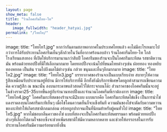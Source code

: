 ```yaml
---
layout: page
show_meta: false
title: "ร้านไอศกรีมไทย-ไท"
header:
   image_fullwidth: "header_hatyai.jpg"
permalink: "/ไทยไท/"
---
```

image:
    title: "ไทยไท1.jpg"
	หากว่ากันตามสภาพอากาศในประเทศไทยแล้ว คงไม่มีอะไรเหมาะไปกว่าการได้รับประทานไอศกรีมเย็นๆสักถ้วยในวันที่อากาศร้อนอบอ้าว ร้านไอศกรีมไทย-ไท ใกล้โรงเรียนแสงทอง ที่เปิดให้บริการมานานกว่าสิบปี ไอศกรีมของร้านจะเป็นไอศกรีมกะทิสด รสชาติหวาน มัน พร้อมด้วยทอปปิ้งที่มีให้เลือกมากมาย โดยทอปปิ้งจะเน้นไปที่ขนมไทยต่างๆเช่น ฝอยทอง  ทองหยิบทองหยอด เป็นต้น รวมไปถึงผลไม้ต่างๆเช่น กล้วย ขนุนและอื่นๆอีกมากมาย
image:
    title: "ไทยไท2.jpg"
image:
    title: "ไทยไท3.jpg"
บรรยากาศของร้านจะเป็นแบบเรียบง่าย สบายๆให้ความรู้สึกเหมือนรับประทานอยู่ที่บ้าน  มีการให้บริการที่ดี อีกทั้งยังมีบริการพิเศษโดยลูกค้าสามารถเขียนความคิด ความรู้สึก ณ ขณะนั้น ลงบนกระดาษแล้วสอดไว้ใต้กระจกบนโต๊ะ ส่วนราคาของไอศครีมนั้นจะอยู่ในช่วงราคา25-35บาทขึ้นอยู่กับจำนวนทอปปิ้งและจำนวนไอศครีมที่เราต้องการ
image:
    title: "ไทยไท4.jpg"
ไอศครีมกะทิสดของร้านจะมี2แบบ แบบแรกคือ ไอศกรีมกะทิสดไข่แข็ง เป็นการนำไข่แดงราดลงบนไอศกรีมกะทิเย็นๆ เมื่อไข่โดนความเย็นก็จะแข็งทันที ความมันของไข่จะตัดกับความหวานของกะทิทำให้เกิดรสชาติกลมกล่อม อร่อยถูกปากจนเป็นที่นิยมสำหรับผู้คนทั่วไป
image:
    title: "ไทยไท5.jpg"
หากไม่ชอบกลิ่นคาวของไข่ แบบที่สองจะเป็นไอศกรีมกะทิสดธรรมดา พร้อมด้วยทอปปิ้งต่างๆที่เลือกได้ตามใจชอบซึ่งจะช่วยเพิ่มรสชาติให้มีความหลากหลาย และช่วยให้อรรถรสในการรับประทานไอศกรีมมีความอร่อยมากยิ่งขึ้น
